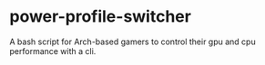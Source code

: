 # power-profile-switcher
A bash script for Arch-based gamers to control their gpu and cpu performance with a cli.
